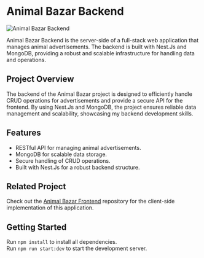 # Animal Bazar Backend

![Animal Bazar Backend](https://www.filiphelikar.cz/img/animal-bazar.png "Animal Bazar Backend")

Animal Bazar Backend is the server-side of a full-stack web application that manages animal advertisements. The backend is built with Nest.Js and MongoDB, providing a robust and scalable infrastructure for handling data and operations.

## Project Overview

The backend of the Animal Bazar project is designed to efficiently handle CRUD operations for advertisements and provide a secure API for the frontend. By using Nest.Js and MongoDB, the project ensures reliable data management and scalability, showcasing my backend development skills.

## Features

- RESTful API for managing animal advertisements.
- MongoDB for scalable data storage.
- Secure handling of CRUD operations.
- Built with Nest.Js for a robust backend structure.

## Related Project

Check out the [Animal Bazar Frontend](https://github.com/filiphelikar/AnimalBazar-Fe) repository for the client-side implementation of this application.

## Getting Started

Run `npm install` to install all dependencies.  
Run `npm run start:dev` to start the development server.
